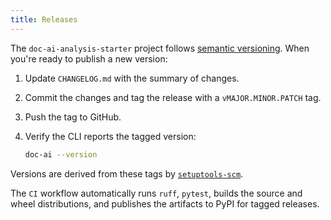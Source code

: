 ```yaml
---
title: Releases
---
```


The `doc-ai-analysis-starter` project follows
[semantic versioning](https://semver.org/). When you're ready to publish a new
version:

1. Update `CHANGELOG.md` with the summary of changes.
2. Commit the changes and tag the release with a `vMAJOR.MINOR.PATCH` tag.
3. Push the tag to GitHub.
4. Verify the CLI reports the tagged version:

   ```bash
   doc-ai --version
   ```

Versions are derived from these tags by
[`setuptools-scm`](https://github.com/pypa/setuptools-scm).

The `CI` workflow automatically runs `ruff`, `pytest`, builds the source and
wheel distributions, and publishes the artifacts to PyPI for tagged releases.
